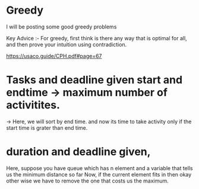 # Greedy
I will be posting some good greedy problems


Key Advice :- For greedy, first think is there any way that is optimal for all, and then prove your intuition using contradiction.

https://usaco.guide/CPH.pdf#page=67

# Tasks and deadline given start and endtime -> maximum number of activitites. 
-> Here, we will sort by end time. and now its time to take activity only if the start time is grater than end time. 

# duration and deadline given, 
Here, suppose you have queue which has n element and a variable that tells us the minimum distance so far
Now, if the current element fits in then okay other wise we have to remove the one that costs us the maximum.


